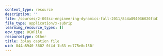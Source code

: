 ```yaml
---
content_type: resource
description: ''
file: /courses/2-003sc-engineering-dynamics-fall-2011/844a894036020f4d1b33ec775e0c150f_63sIgMvBuEQ.srt
file_type: application/x-subrip
learning_resource_types: []
ocw_type: OCWFile
resourcetype: Other
title: 3play caption file
uid: 844a8940-3602-0f4d-1b33-ec775e0c150f
---
```

